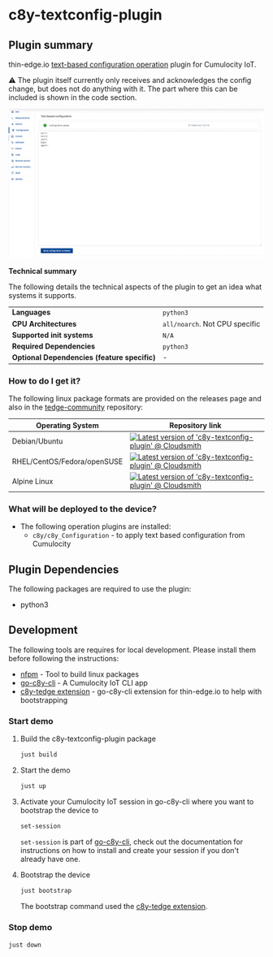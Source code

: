 # c8y-textconfig-plugin

## Plugin summary

thin-edge.io [text-based configuration operation](https://cumulocity.com/guides/reference/smartrest-two/#configuration-513) plugin for Cumulocity IoT.

:warning: The plugin itself currently only receives and acknowledges the config change, but does not do anything with it. The part where this can be included is shown in the code section.

![docs](docs/images/config.png)

**Technical summary**

The following details the technical aspects of the plugin to get an idea what systems it supports.

|||
|--|--|
|**Languages**|`python3`|
|**CPU Architectures**|`all/noarch`. Not CPU specific|
|**Supported init systems**|`N/A`|
|**Required Dependencies**|`python3`|
|**Optional Dependencies (feature specific)**|-|

### How to do I get it?

The following linux package formats are provided on the releases page and also in the [tedge-community](https://cloudsmith.io/~thinedge/repos/community/packages/) repository:

|Operating System|Repository link|
|--|--|
|Debian/Ubuntu|[![Latest version of 'c8y-textconfig-plugin' @ Cloudsmith](https://api-prd.cloudsmith.io/v1/badges/version/thinedge/community/deb/c8y-textconfig-plugin/latest/a=all;d=any-distro%252Fany-version;t=binary/?render=true&show_latest=true)](https://cloudsmith.io/~thinedge/repos/community/packages/detail/deb/c8y-textconfig-plugin/latest/a=all;d=any-distro%252Fany-version;t=binary/)|
|RHEL/CentOS/Fedora/openSUSE|[![Latest version of 'c8y-textconfig-plugin' @ Cloudsmith](https://api-prd.cloudsmith.io/v1/badges/version/thinedge/community/rpm/c8y-textconfig-plugin/latest/a=noarch;d=any-distro%252Fany-version;t=binary/?render=true&show_latest=true)](https://cloudsmith.io/~thinedge/repos/community/packages/detail/rpm/c8y-textconfig-plugin/latest/a=noarch;d=any-distro%252Fany-version;t=binary/)|
|Alpine Linux|[![Latest version of 'c8y-textconfig-plugin' @ Cloudsmith](https://api-prd.cloudsmith.io/v1/badges/version/thinedge/community/alpine/c8y-textconfig-plugin/latest/a=noarch;d=alpine%252Fany-version/?render=true&show_latest=true)](https://cloudsmith.io/~thinedge/repos/community/packages/detail/alpine/c8y-textconfig-plugin/latest/a=noarch;d=alpine%252Fany-version/)|


### What will be deployed to the device?

* The following operation plugins are installed:
    * `c8y/c8y_Configuration` - to apply text based configuration from Cumulocity

## Plugin Dependencies

The following packages are required to use the plugin:

* python3

## Development

The following tools are requires for local development. Please install them before following the instructions:

* [nfpm](https://nfpm.goreleaser.com/tips/) - Tool to build linux packages
* [go-c8y-cli](https://goc8ycli.netlify.app/) - A Cumulocity IoT CLI app
* [c8y-tedge extension](https://github.com/thin-edge/c8y-tedge) - go-c8y-cli extension for thin-edge.io to help with bootstrapping

### Start demo

1. Build the c8y-textconfig-plugin package

    ```sh
    just build
    ```

2. Start the demo

    ```sh
    just up
    ```

3. Activate your Cumulocity IoT session in go-c8y-cli where you want to bootstrap the device to

    ```sh
    set-session
    ```

    `set-session` is part of [go-c8y-cli](https://goc8ycli.netlify.app/), check out the documentation for instructions on how to install and create your session if you don't already have one.

4. Bootstrap the device

    ```sh
    just bootstrap
    ```

    The bootstrap command used the [c8y-tedge extension](https://github.com/thin-edge/c8y-tedge).

### Stop demo

```sh
just down
```
